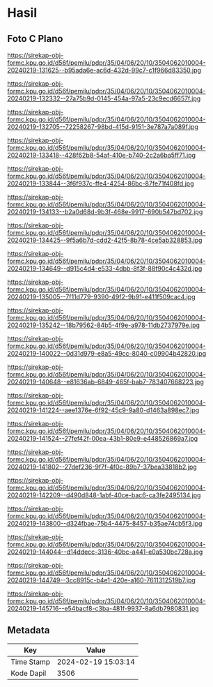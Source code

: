 # Hasil

## Foto C Plano

https://sirekap-obj-formc.kpu.go.id/d56f/pemilu/pdpr/35/04/06/20/10/3504062010004-20240219-131625--b95ada6e-ac6d-432d-99c7-c1f966d83350.jpg

https://sirekap-obj-formc.kpu.go.id/d56f/pemilu/pdpr/35/04/06/20/10/3504062010004-20240219-132332--27a75b9d-0145-454a-97a5-23c9ecd6657f.jpg

https://sirekap-obj-formc.kpu.go.id/d56f/pemilu/pdpr/35/04/06/20/10/3504062010004-20240219-132705--72258267-98bd-415d-9151-3e787a7a089f.jpg

https://sirekap-obj-formc.kpu.go.id/d56f/pemilu/pdpr/35/04/06/20/10/3504062010004-20240219-133418--428f62b8-54af-410e-b740-2c2a6ba5ff71.jpg

https://sirekap-obj-formc.kpu.go.id/d56f/pemilu/pdpr/35/04/06/20/10/3504062010004-20240219-133844--3f6f937c-ffe4-4254-86bc-87fe71f408fd.jpg

https://sirekap-obj-formc.kpu.go.id/d56f/pemilu/pdpr/35/04/06/20/10/3504062010004-20240219-134133--b2a0d68d-9b3f-468e-9917-690b547bd702.jpg

https://sirekap-obj-formc.kpu.go.id/d56f/pemilu/pdpr/35/04/06/20/10/3504062010004-20240219-134425--9f5a6b7d-cdd2-42f5-8b78-4ce5ab328853.jpg

https://sirekap-obj-formc.kpu.go.id/d56f/pemilu/pdpr/35/04/06/20/10/3504062010004-20240219-134649--d915c4d4-e533-4dbb-8f3f-88f90c4c432d.jpg

https://sirekap-obj-formc.kpu.go.id/d56f/pemilu/pdpr/35/04/06/20/10/3504062010004-20240219-135005--7f11d779-9390-49f2-9b91-e411f509cac4.jpg

https://sirekap-obj-formc.kpu.go.id/d56f/pemilu/pdpr/35/04/06/20/10/3504062010004-20240219-135242--18b79562-84b5-4f9e-a978-11db2737979e.jpg

https://sirekap-obj-formc.kpu.go.id/d56f/pemilu/pdpr/35/04/06/20/10/3504062010004-20240219-140022--0d31d979-e8a5-49cc-8040-c09904b42820.jpg

https://sirekap-obj-formc.kpu.go.id/d56f/pemilu/pdpr/35/04/06/20/10/3504062010004-20240219-140648--e81636ab-6849-465f-bab7-783407668223.jpg

https://sirekap-obj-formc.kpu.go.id/d56f/pemilu/pdpr/35/04/06/20/10/3504062010004-20240219-141224--aee1376e-6f92-45c9-9a80-d1463a898ec7.jpg

https://sirekap-obj-formc.kpu.go.id/d56f/pemilu/pdpr/35/04/06/20/10/3504062010004-20240219-141524--27fef42f-00ea-43b1-80e9-e448526869a7.jpg

https://sirekap-obj-formc.kpu.go.id/d56f/pemilu/pdpr/35/04/06/20/10/3504062010004-20240219-141802--27def236-9f7f-4f0c-89b7-37bea33818b2.jpg

https://sirekap-obj-formc.kpu.go.id/d56f/pemilu/pdpr/35/04/06/20/10/3504062010004-20240219-142209--d490d848-1abf-40ce-bac6-ca3fe2495134.jpg

https://sirekap-obj-formc.kpu.go.id/d56f/pemilu/pdpr/35/04/06/20/10/3504062010004-20240219-143800--d324fbae-75b4-4475-8457-b35ae74cb5f3.jpg

https://sirekap-obj-formc.kpu.go.id/d56f/pemilu/pdpr/35/04/06/20/10/3504062010004-20240219-144044--d14ddecc-3136-40bc-a441-e0a530bc728a.jpg

https://sirekap-obj-formc.kpu.go.id/d56f/pemilu/pdpr/35/04/06/20/10/3504062010004-20240219-144749--3cc8915c-b4e1-420e-a160-7611312519b7.jpg

https://sirekap-obj-formc.kpu.go.id/d56f/pemilu/pdpr/35/04/06/20/10/3504062010004-20240219-145716--e54bacf8-c3ba-481f-9937-8a6db7980831.jpg


## Metadata

| Key        | Value               |
| ---------- | ------------------- |
| Time Stamp | 2024-02-19 15:03:14 |
| Kode Dapil | 3506                |



